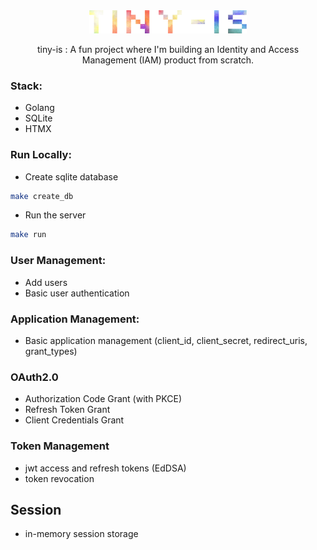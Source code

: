 <div align="center">

<picture>
  <source media="(prefers-color-scheme: light)" srcset="/docs/logo.png">
  <img alt="tiny corp logo" src="/docs/logo.png" width="50%" height="50%">
</picture>

tiny-is : A fun project where I'm building an Identity and Access Management (IAM) product from scratch.

</div>

### Stack:
- Golang
- SQLite
- HTMX

### Run Locally:

- Create sqlite database
```bash
make create_db
```
- Run the server
```bash
make run
```

### User Management:
- Add users
- Basic user authentication

### Application Management:
- Basic application management (client_id, client_secret, redirect_uris, grant_types)

### OAuth2.0
- Authorization Code Grant (with PKCE)
- Refresh Token Grant
- Client Credentials Grant

### Token Management
- jwt access and refresh tokens (EdDSA)
- token revocation

## Session
- in-memory session storage


